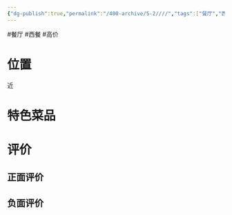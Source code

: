 ```yaml
---
{"dg-publish":true,"permalink":"/400-archive/5-2////","tags":["餐厅","西餐","高价"]}
---
```


#餐厅 #西餐 #高价
# 位置

近

# 特色菜品
# 评价
## 正面评价
## 负面评价